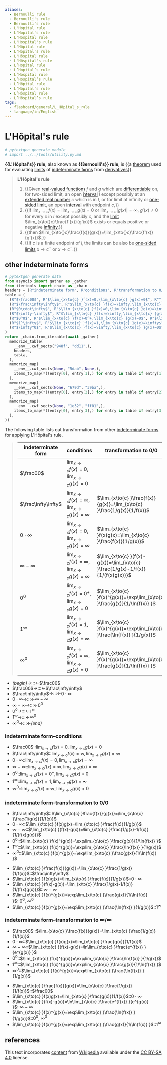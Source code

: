 ```yaml
---
aliases:
  - Bernoulli rule
  - Bernoulli's rule
  - Bernoulli’s rule
  - L'Hopital rule
  - L'Hopital's rule
  - L'Hospital rule
  - L'Hospital's rule
  - L'Hôpital rule
  - L'Hôpital's rule
  - L'Hôspital rule
  - L'Hôspital's rule
  - L’Hopital rule
  - L’Hopital’s rule
  - L’Hospital rule
  - L’Hospital’s rule
  - L’Hôpital rule
  - L’Hôpital’s rule
  - L’Hôspital rule
  - L’Hôspital’s rule
tags:
  - flashcard/general/L_Hôpital_s_rule
  - language/in/English
---
```


# L'Hôpital's rule

```Python
# pytextgen generate module
# import ../../tools/utility.py.md
```

__{{L'Hôpital's}} rule__, also known as __{{Bernoulli's}} rule__, is {{a [theorem](theorem.md) used for evaluating [limits](limit%20of%20a%20function.md) of [indeterminate forms](indeterminate%20form.md) from [derivatives](derivative.md)}}. <!--SR:!2024-09-27,228,320!2025-11-04,531,320!2025-01-22,326,340-->

> __L'Hôpital's rule__
>
> 1. {{Given [real-valued functions](real-valued%20function.md) $f$ and $g$ which are [differentiable](differentiable%20function.md) on, for two-sided limit, an open [interval](interval%20(mathematics).md) $I$ except possibly at an [extended real number](extended%20real%20number%20line.md) $c$ which is in $I$, or for limit at infinity or [one-sided limit](one-sided%20limit.md), an open [interval](interval%20(mathematics).md) with endpoint $c$,}}
> 2. {{if $\lim_{x\to{}c}f(x)=\lim_{x\to{}c}g(x)=0$ or $\lim_{x\to{}c}\lvert{g(x)}\rvert=\infty$, $g'(x)\ne0$ for every $x$ in $I$ except possibly $c$, and the [limit](limit%20of%20a%20functino.md) $\lim_{x\to{}c}\frac{f'(x)}{g'(x)}$ exists or equals positive or negative [infinity](infinity.md),}}
> 3. {{then $\lim_{x\to{}c}\frac{f(x)}{g(x)}=\lim_{x\to{}c}\frac{f'(x)}{g'(x)}$.}}
> 4. {{If $c$ is a finite endpoint of $I$, the limits can be also be [one-sided limits](one-sided%20limit.md) $x\to{}c^+$ or $x\to{}c^-$.}} <!--SR:!2024-11-09,223,280!2025-04-11,308,260!2024-11-05,245,320!2024-08-08,190,320-->

## other indeterminate forms

```Python
# pytextgen generate data
from asyncio import gather as _gather
from itertools import chain as _chain
headers = (R"indeterminate form", R"conditions", R"transformation to 0/0", R"transformation to ∞/∞",)
table = (
  (R"$\frac00$", R"$\lim_{x\to{c} }f(x)=0,\lim_{x\to{c} }g(x)=0$", R"", R"$\lim_{x\to{c} }\frac{f(x)}{g(x)}=\lim_{x\to{c} }\frac{1/g(x)}{1/f(x)}$",),
  (R"$\frac\infty\infty$", R"$\lim_{x\to{c} }f(x)=\infty,\lim_{x\to{c} }g(x)=\infty$", R"$\lim_{x\to{c} }\frac{f(x)}{g(x)}=\lim_{x\to{c} }\frac{1/g(x)}{1/f(x)}$", R"",),
  (R"$0\cdot\infty$", R"$\lim_{x\to{c} }f(x)=0,\lim_{x\to{c} }g(x)=\infty$", R"$\lim_{x\to{c} }f(x)g(x)=\lim_{x\to{c} }\frac{f(x)}{1/g(x)}$", R"$\lim_{x\to{c} }f(x)g(x)=\lim_{x\to{c} }\frac{g(x)}{1/f(x)}$",),
  (R"$\infty-\infty$", R"$\lim_{x\to{c} }f(x)=\infty,\lim_{x\to{c} }g(x)=\infty$", R"$\lim_{x\to{c} }(f(x)-g(x))=\lim_{x\to{c} }\frac{1/g(x)-1/f(x)}{1/(f(x)g(x))}$", R"$\lim_{x\to{c} }(f(x)-g(x))=\ln\lim_{x\to{c} }\frac{e^{f(x)} }{e^{g(x)} }$",),
  (R"$0^0$", R"$\lim_{x\to{c} }f(x)=0^+,\lim_{x\to{c} }g(x)=0$", R"$\lim_{x\to{c} }f(x)^{g(x)}=\exp\lim_{x\to{c} }\frac{g(x)}{1/\ln{f(x)} }$", R"$\lim_{x\to{c} }f(x)^{g(x)}=\exp\lim_{x\to{c} }\frac{\ln{f(x)} }{1/g(x)}$",),
  (R"$1^\infty$", R"$\lim_{x\to{c} }f(x)=1,\lim_{x\to{c} }g(x)=\infty$", R"$\lim_{x\to{c} }f(x)^{g(x)}=\exp\lim_{x\to{c} }\frac{\ln{f(x)} }{1/g(x)}$", R"$\lim_{x\to{c} }f(x)^{g(x)}=\exp\lim_{x\to{c} }\frac{g(x)}{1/\ln{f(x)} }$",),
  (R"$\infty^0$", R"$\lim_{x\to{c} }f(x)=\infty,\lim_{x\to{c} }g(x)=0$", R"$\lim_{x\to{c} }f(x)^{g(x)}=\exp\lim_{x\to{c} }\frac{g(x)}{1/\ln{f(x)} }$", R"$\lim_{x\to{c} }f(x)^{g(x)}=\exp\lim_{x\to{c} }\frac{\ln{f(x)} }{1/g(x)}$",),
)
return _chain.from_iterable(await _gather(
  memorize_table(
    __env__.cwf_sects("948f", "dd11",),
    headers,
    table,
  ),
  memorize_map(
    __env__.cwf_sects(None, "5dab", None,),
    items_to_map(*((entry[0], entry[1],) for entry in table if entry[1])),
  ),
  memorize_map(
    __env__.cwf_sects(None, "679d", "39ba",),
    items_to_map(*((entry[0], entry[2],) for entry in table if entry[2])),
  ),
  memorize_map(
    __env__.cwf_sects(None, "1e32", "ff01",),
    items_to_map(*((entry[0], entry[3],) for entry in table if entry[3])),
  ),
))
```

The following table lists out transformation from other [indeterminate forms](indeterminate%20form.md) for applying L'Hôpital's rule.

<!--pytextgen generate section="948f"--><!-- The following content is generated at 2024-02-01T20:28:01.846124+08:00. Any edits will be overridden! -->

> | indeterminate form | conditions | transformation to 0/0 | transformation to ∞/∞ |
> |-|-|-|-|
> | $\frac00$ | $\lim_{x\to{c} }f(x)=0,\lim_{x\to{c} }g(x)=0$ |  | $\lim_{x\to{c} }\frac{f(x)}{g(x)}=\lim_{x\to{c} }\frac{1/g(x)}{1/f(x)}$ |
> | $\frac\infty\infty$ | $\lim_{x\to{c} }f(x)=\infty,\lim_{x\to{c} }g(x)=\infty$ | $\lim_{x\to{c} }\frac{f(x)}{g(x)}=\lim_{x\to{c} }\frac{1/g(x)}{1/f(x)}$ |  |
> | $0\cdot\infty$ | $\lim_{x\to{c} }f(x)=0,\lim_{x\to{c} }g(x)=\infty$ | $\lim_{x\to{c} }f(x)g(x)=\lim_{x\to{c} }\frac{f(x)}{1/g(x)}$ | $\lim_{x\to{c} }f(x)g(x)=\lim_{x\to{c} }\frac{g(x)}{1/f(x)}$ |
> | $\infty-\infty$ | $\lim_{x\to{c} }f(x)=\infty,\lim_{x\to{c} }g(x)=\infty$ | $\lim_{x\to{c} }(f(x)-g(x))=\lim_{x\to{c} }\frac{1/g(x)-1/f(x)}{1/(f(x)g(x))}$ | $\lim_{x\to{c} }(f(x)-g(x))=\ln\lim_{x\to{c} }\frac{e^{f(x)} }{e^{g(x)} }$ |
> | $0^0$ | $\lim_{x\to{c} }f(x)=0^+,\lim_{x\to{c} }g(x)=0$ | $\lim_{x\to{c} }f(x)^{g(x)}=\exp\lim_{x\to{c} }\frac{g(x)}{1/\ln{f(x)} }$ | $\lim_{x\to{c} }f(x)^{g(x)}=\exp\lim_{x\to{c} }\frac{\ln{f(x)} }{1/g(x)}$ |
> | $1^\infty$ | $\lim_{x\to{c} }f(x)=1,\lim_{x\to{c} }g(x)=\infty$ | $\lim_{x\to{c} }f(x)^{g(x)}=\exp\lim_{x\to{c} }\frac{\ln{f(x)} }{1/g(x)}$ | $\lim_{x\to{c} }f(x)^{g(x)}=\exp\lim_{x\to{c} }\frac{g(x)}{1/\ln{f(x)} }$ |
> | $\infty^0$ | $\lim_{x\to{c} }f(x)=\infty,\lim_{x\to{c} }g(x)=0$ | $\lim_{x\to{c} }f(x)^{g(x)}=\exp\lim_{x\to{c} }\frac{g(x)}{1/\ln{f(x)} }$ | $\lim_{x\to{c} }f(x)^{g(x)}=\exp\lim_{x\to{c} }\frac{\ln{f(x)} }{1/g(x)}$ |

<!--/pytextgen-->

<!--pytextgen generate section="dd11"--><!-- The following content is generated at 2024-01-04T20:17:52.125767+08:00. Any edits will be overridden! -->

- _(begin)_→:::←$\frac00$ <!--SR:!2024-10-28,256,330!2024-09-03,214,330-->
- $\frac00$→:::←$\frac\infty\infty$ <!--SR:!2024-12-05,286,330!2024-10-07,239,330-->
- $\frac\infty\infty$→:::←$0\cdot\infty$ <!--SR:!2025-08-28,445,310!2025-09-28,466,310-->
- $0\cdot\infty$→:::←$\infty-\infty$ <!--SR:!2025-07-29,411,290!2024-09-23,212,310-->
- $\infty-\infty$→:::←$0^0$ <!--SR:!2024-07-24,93,230!2024-08-15,50,230-->
- $0^0$→:::←$1^\infty$ <!--SR:!2024-11-06,255,310!2025-07-25,421,310-->
- $1^\infty$→:::←$\infty^0$ <!--SR:!2024-07-24,142,270!2024-07-22,178,310-->
- $\infty^0$→:::←_(end)_ <!--SR:!2024-09-14,222,330!2024-07-24,121,270-->

<!--/pytextgen-->

### indeterminate form–conditions

<!--pytextgen generate section="5dab"--><!-- The following content is generated at 2024-01-04T20:17:52.261336+08:00. Any edits will be overridden! -->

- $\frac00$::$\lim_{x\to{c} }f(x)=0,\lim_{x\to{c} }g(x)=0$ <!--SR:!2024-10-27,256,330-->
- $\frac\infty\infty$::$\lim_{x\to{c} }f(x)=\infty,\lim_{x\to{c} }g(x)=\infty$ <!--SR:!2024-10-15,247,330-->
- $0\cdot\infty$::$\lim_{x\to{c} }f(x)=0,\lim_{x\to{c} }g(x)=\infty$ <!--SR:!2024-11-02,261,330-->
- $\infty-\infty$::$\lim_{x\to{c} }f(x)=\infty,\lim_{x\to{c} }g(x)=\infty$ <!--SR:!2024-10-07,241,330-->
- $0^0$::$\lim_{x\to{c} }f(x)=0^+,\lim_{x\to{c} }g(x)=0$ <!--SR:!2024-11-18,205,290-->
- $1^\infty$::$\lim_{x\to{c} }f(x)=1,\lim_{x\to{c} }g(x)=\infty$ <!--SR:!2024-12-14,294,330-->
- $\infty^0$::$\lim_{x\to{c} }f(x)=\infty,\lim_{x\to{c} }g(x)=0$ <!--SR:!2024-09-08,218,330-->

<!--/pytextgen-->

### indeterminate form-transformation to 0/0

<!--pytextgen generate section="679d"--><!-- The following content is generated at 2024-02-01T20:28:01.809542+08:00. Any edits will be overridden! -->

- $\frac\infty\infty$::$\lim_{x\to{c} }\frac{f(x)}{g(x)}=\lim_{x\to{c} }\frac{1/g(x)}{1/f(x)}$ <!--SR:!2024-10-16,248,330-->
- $0\cdot\infty$::$\lim_{x\to{c} }f(x)g(x)=\lim_{x\to{c} }\frac{f(x)}{1/g(x)}$ <!--SR:!2024-11-03,261,330-->
- $\infty-\infty$::$\lim_{x\to{c} }(f(x)-g(x))=\lim_{x\to{c} }\frac{1/g(x)-1/f(x)}{1/(f(x)g(x))}$ <!--SR:!2025-05-21,356,290-->
- $0^0$::$\lim_{x\to{c} }f(x)^{g(x)}=\exp\lim_{x\to{c} }\frac{g(x)}{1/\ln{f(x)} }$ <!--SR:!2024-11-06,223,270-->
- $1^\infty$::$\lim_{x\to{c} }f(x)^{g(x)}=\exp\lim_{x\to{c} }\frac{\ln{f(x)} }{1/g(x)}$ <!--SR:!2024-11-02,260,330-->
- $\infty^0$::$\lim_{x\to{c} }f(x)^{g(x)}=\exp\lim_{x\to{c} }\frac{g(x)}{1/\ln{f(x)} }$ <!--SR:!2025-10-23,483,310-->

<!--/pytextgen-->

<!--pytextgen generate section="39ba"--><!-- The following content is generated at 2024-02-01T20:28:01.881218+08:00. Any edits will be overridden! -->

- $\lim_{x\to{c} }\frac{f(x)}{g(x)}=\lim_{x\to{c} }\frac{1/g(x)}{1/f(x)}$::$\frac\infty\infty$ <!--SR:!2024-11-17,273,330-->
- $\lim_{x\to{c} }f(x)g(x)=\lim_{x\to{c} }\frac{f(x)}{1/g(x)}$::$0\cdot\infty$ <!--SR:!2024-08-28,209,330-->
- $\lim_{x\to{c} }(f(x)-g(x))=\lim_{x\to{c} }\frac{1/g(x)-1/f(x)}{1/(f(x)g(x))}$::$\infty-\infty$ <!--SR:!2024-09-24,231,330-->
- $\lim_{x\to{c} }f(x)^{g(x)}=\exp\lim_{x\to{c} }\frac{g(x)}{1/\ln{f(x)} }$::$0^0$, $\infty^0$ <!--SR:!2025-11-22,489,290-->
- $\lim_{x\to{c} }f(x)^{g(x)}=\exp\lim_{x\to{c} }\frac{\ln{f(x)} }{1/g(x)}$::$1^\infty$ <!--SR:!2024-07-28,157,270-->

<!--/pytextgen-->

### indeterminate form–transformation to ∞/∞

<!--pytextgen generate section="1e32"--><!-- The following content is generated at 2024-02-01T20:28:01.927217+08:00. Any edits will be overridden! -->

- $\frac00$::$\lim_{x\to{c} }\frac{f(x)}{g(x)}=\lim_{x\to{c} }\frac{1/g(x)}{1/f(x)}$ <!--SR:!2024-08-23,205,330-->
- $0\cdot\infty$::$\lim_{x\to{c} }f(x)g(x)=\lim_{x\to{c} }\frac{g(x)}{1/f(x)}$ <!--SR:!2024-10-11,243,330-->
- $\infty-\infty$::$\lim_{x\to{c} }(f(x)-g(x))=\ln\lim_{x\to{c} }\frac{e^{f(x)} }{e^{g(x)} }$ <!--SR:!2024-11-30,282,330-->
- $0^0$::$\lim_{x\to{c} }f(x)^{g(x)}=\exp\lim_{x\to{c} }\frac{\ln{f(x)} }{1/g(x)}$ <!--SR:!2024-07-26,170,310-->
- $1^\infty$::$\lim_{x\to{c} }f(x)^{g(x)}=\exp\lim_{x\to{c} }\frac{g(x)}{1/\ln{f(x)} }$ <!--SR:!2024-11-02,261,330-->
- $\infty^0$::$\lim_{x\to{c} }f(x)^{g(x)}=\exp\lim_{x\to{c} }\frac{\ln{f(x)} }{1/g(x)}$ <!--SR:!2024-11-13,269,330-->

<!--/pytextgen-->

<!--pytextgen generate section="ff01"--><!-- The following content is generated at 2024-02-01T20:28:01.993744+08:00. Any edits will be overridden! -->

- $\lim_{x\to{c} }\frac{f(x)}{g(x)}=\lim_{x\to{c} }\frac{1/g(x)}{1/f(x)}$::$\frac00$ <!--SR:!2024-10-28,256,330-->
- $\lim_{x\to{c} }f(x)g(x)=\lim_{x\to{c} }\frac{g(x)}{1/f(x)}$::$0\cdot\infty$ <!--SR:!2024-09-18,226,330-->
- $\lim_{x\to{c} }(f(x)-g(x))=\ln\lim_{x\to{c} }\frac{e^{f(x)} }{e^{g(x)} }$::$\infty-\infty$ <!--SR:!2024-09-05,199,310-->
- $\lim_{x\to{c} }f(x)^{g(x)}=\exp\lim_{x\to{c} }\frac{\ln{f(x)} }{1/g(x)}$::$0^0$, $\infty^0$ <!--SR:!2024-08-01,160,270-->
- $\lim_{x\to{c} }f(x)^{g(x)}=\exp\lim_{x\to{c} }\frac{g(x)}{1/\ln{f(x)} }$::$1^\infty$ <!--SR:!2025-03-30,297,250-->

<!--/pytextgen-->

## references

This text incorporates [content](https://en.wikipedia.org/wiki/L'Hôpital's_rule) from [Wikipedia](Wikipedia.md) available under the [CC BY-SA 4.0](https://creativecommons.org/licenses/by-sa/4.0/) license.
